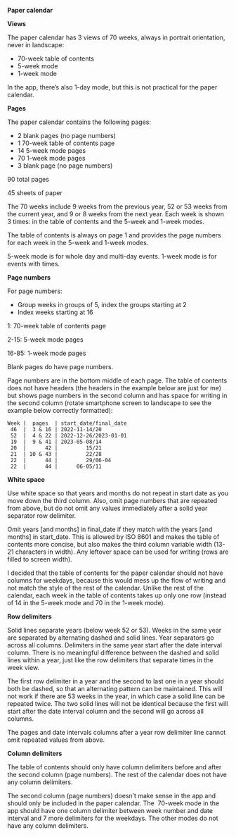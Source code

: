 **Paper calendar**

**Views** 

The paper calendar has 3 views of 70 weeks, always in portrait orientation, never in landscape:

-   70-week table of contents
-   5-week mode
-   1-week mode

In the app, there’s also 1-day mode, but this is not practical for the paper calendar.

**Pages**

The paper calendar contains the following pages:

-   2 blank pages (no page numbers)
-   1 70-week table of contents page
-   14 5-week mode pages
-   70 1-week mode pages
-   3 blank page (no page numbers)

90 total pages

45 sheets of paper

The 70 weeks include 9 weeks from the previous year, 52 or 53 weeks from the current year, and 9 or 8 weeks from the next year. Each week is shown 3 times: in the table of contents and the 5-week and 1-week modes. 

The table of contents is always on page 1 and provides the page numbers for each week in the 5-week and 1-week modes.

5-week mode is for whole day and multi-day events. 1-week mode is for events with times.

**Page numbers**

For page numbers:

-   Group weeks in groups of 5, index the groups starting at 2
-   Index weeks starting at 16

1: 70-week table of contents page

2-15: 5-week mode pages

16-85: 1-week mode pages

Blank pages do have page numbers.

Page numbers are in the bottom middle of each page. The table of contents does not have headers (the headers in the example below are just for me) but shows page numbers in the second column and has space for writing in the second column (rotate smartphone screen to landscape to see the example below correctly formatted):

```
Week |  pages  | start_date/final_date
 46  |  3 & 16 | 2022-11-14/20        
 52  |  4 & 22 | 2022-12-26/2023-01-01
 19  |  9 & 41 | 2023-05-08/14        
 20  |      42 |         15/21        
 21  | 10 & 43 |         22/28        
 22  |      44 |         29/06-04     
 22  |      44 |      06-05/11        
```

**White space** 

Use white space so that years and months do not repeat in start date as you move down the third column. Also, omit page numbers that are repeated from above, but do not omit any values immediately after a solid year separator row delimiter.

Omit years [and months] in final_date if they match with the years [and months] in start_date. This is allowed by ISO 8601 and makes the table of contents more concise, but also makes the third column variable width (13-21 characters in width). Any leftover space can be used for writing (rows are filled to screen width).

I decided that the table of contents for the paper calendar should not have columns for weekdays, because this would mess up the flow of writing and not match the style of the rest of the calendar. Unlike the rest of the calendar, each week in the table of contents takes up only one row (instead of 14 in the 5-week mode and 70 in the 1-week mode).

**Row delimiters**

Solid lines separate years (below week 52 or 53). Weeks in the same year are separated by alternating dashed and solid lines. Year separators go across all columns. Delimiters in the same year start after the date interval column. There is no meaningful difference between the dashed and solid lines within a year, just like the row delimiters that separate times in the week view.

The first row delimiter in a year and the second to last one in a year should both be dashed, so that an alternating pattern can be maintained. This will not work if there are 53 weeks in the year, in which case a solid line can be repeated twice. The two solid lines will not be identical because the first will start after the date interval column and the second will go across all columns.

The pages and date intervals columns after a year row delimiter line cannot omit repeated values from above.

**Column delimiters**

The table of contents should only have column delimiters before and after the second column (page numbers). The rest of the calendar does not have any column delimiters.

The second column (page numbers) doesn’t make sense in the app and should only be included in the paper calendar. The  70-week mode in the app should have one column delimiter between week number and date interval and 7 more delimiters for the weekdays. The other modes do not have any column delimiters.
